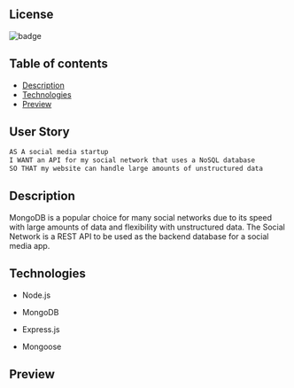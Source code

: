  
## License
![badge](https://img.shields.io/apm/l/vim-mode?style=plastic)


## Table of contents
* [Description](#description)
* [Technologies](#technologies)
* [Preview](#preview)


## User Story

```md
AS A social media startup
I WANT an API for my social network that uses a NoSQL database
SO THAT my website can handle large amounts of unstructured data
```

## Description

MongoDB is a popular choice for many social networks due to its speed with large amounts of data and flexibility with unstructured data. The Social Network is a REST API to be used as the backend database for a social media app.



## Technologies

* Node.js

* MongoDB

* Express.js

* Mongoose

## Preview



